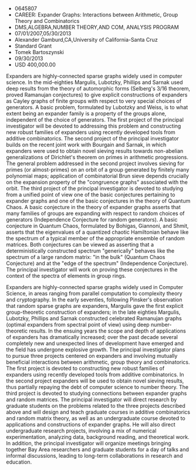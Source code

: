 
* 0645807
* CAREER: Expander Graphs: Interactions between Arithmetic, Group Theory and Combinatorics
* DMS,ALGEBRA,NUMBER THEORY,AND COM, ANALYSIS PROGRAM
* 07/01/2007,05/30/2013
* Alexander Gamburd,CA,University of California-Santa Cruz
* Standard Grant
* Tomek Bartoszynski
* 09/30/2013
* USD 400,000.00

Expanders are highly-connected sparse graphs widely used in computer science. In
the mid-eighties Margulis, Lubotzky, Phillips and Sarnak used deep results from
the theory of automorphic forms (Selberg's 3/16 theorem, proved Ramanujan
conjectures) to give explicit constructions of expanders as Cayley graphs of
finite groups with respect to very special choices of generators. A basic
problem, formulated by Lubotzky and Weiss, is to what extent being an expander
family is a property of the groups alone, independent of the choice of
generators. The first project of the principal investigator will be devoted to
addressing this problem and constructing new robust families of expanders using
recently developed tools from additive combinatorics. The second project of the
principal investigator builds on the recent joint work with Bourgain and Sarnak,
in which expanders were used to obtain novel sieving results towards non-abelian
generalizations of Dirichlet's theorem on primes in arithmetic progressions. The
general problem addressed in the second project involves sieving for primes (or
almost-primes) on an orbit of a group generated by finitely many polynomial
maps; application of combinatorial Brun sieve depends crucially on the expansion
property of the "congruence graphs" associated with the orbit. The third project
of the principal investigator is devoted to studying from a unified point of
view one of the basic conjectures pertaining to expander graphs and one of the
basic conjectures in the theory of Quantum Chaos. A basic conjecture in the
theory of expander graphs asserts that many families of groups are expanding
with respect to random choices of generators (Independence Conjecture for random
generators). A basic conjecture in Quantum Chaos, formulated by Bohigas,
Giannoni, and Shmit, asserts that the eigenvalues of a quantized chaotic
Hamiltonian behave like the spectrum of a typical member of the appropriate
ensemble of random matrices. Both conjectures can be viewed as asserting that a
deterministically constructed spectrum "generically" behaves like the spectrum
of a large random matrix: "in the bulk" (Quantum Chaos Conjecture) and at the
"edge of the spectrum" (Independence Conjecture). The principal investigator
will work on proving these conjectures in the context of the spectra of elements
in group rings.



Expanders are highly-connected sparse graphs widely used in Computer Science, in
areas ranging from parallel computation to complexity theory and cryptography.
In the early seventies, following Pinsker's observation that random sparse
graphs are expanders, Margulis gave the first explicit group-theoretic
construction of expanders; in the late eighties Margulis, Lubotzky, Phillips and
Sarnak constructed celebrated Ramanujan graphs (optimal expanders from spectral
point of view) using deep number-theoretic results. In the ensuing years the
scope and depth of applications of expanders has dramatically increased; over
the past decade several completely new and unexpected lines of development have
emerged and the field has undergone explosive growth. The principal investigator
plans to pursue three projects centered on expanders and involving mutually
beneficial interactions between arithmetic, group theory and combinatorics. The
first project is devoted to constructing new robust families of expanders using
recently developed tools from additive combinatorics. In the second project
expanders will be used to obtain novel sieving results, thus partially repaying
the debt of computer science to number theory. The third project is devoted to
studying connections between expander graphs and random matrices. The principal
investigator will direct research by graduate students on the problems related
to the three projects described above and will design and teach graduate courses
in additive combinatorics and random matrix theory, as well as an undergraduate
course devoted to applications and constructions of expander graphs. He will
also direct undergraduate research projects, involving a mix of numerical
experimentation, analyzing data, background reading, and theoretical work. In
addition, the principal investigator will organize meetings bringing together
Bay Area researchers and graduate students for a day of talks and informal
discussions, leading to long-term collaborations in research and education.


